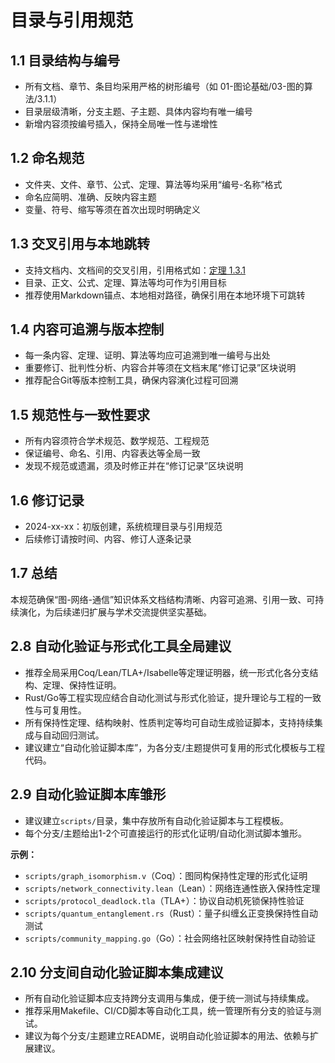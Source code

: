 # 目录与引用规范

## 1.1 目录结构与编号

- 所有文档、章节、条目均采用严格的树形编号（如 01-图论基础/03-图的算法/3.1.1）
- 目录层级清晰，分支主题、子主题、具体内容均有唯一编号
- 新增内容须按编号插入，保持全局唯一性与递增性

## 1.2 命名规范

- 文件夹、文件、章节、公式、定理、算法等均采用“编号-名称”格式
- 命名应简明、准确、反映内容主题
- 变量、符号、缩写等须在首次出现时明确定义

## 1.3 交叉引用与本地跳转

- 支持文档内、文档间的交叉引用，引用格式如：[定理 1.3.1](../01-图论基础/00-图论元模型.md#1.3-重要定理与推理)
- 目录、正文、公式、定理、算法等均可作为引用目标
- 推荐使用Markdown锚点、本地相对路径，确保引用在本地环境下可跳转

## 1.4 内容可追溯与版本控制

- 每一条内容、定理、证明、算法等均应可追溯到唯一编号与出处
- 重要修订、批判性分析、内容合并等须在文档末尾“修订记录”区块说明
- 推荐配合Git等版本控制工具，确保内容演化过程可回溯

## 1.5 规范性与一致性要求

- 所有内容须符合学术规范、数学规范、工程规范
- 保证编号、命名、引用、内容表达等全局一致
- 发现不规范或遗漏，须及时修正并在“修订记录”区块说明

## 1.6 修订记录

- 2024-xx-xx：初版创建，系统梳理目录与引用规范
- 后续修订请按时间、内容、修订人逐条记录

## 1.7 总结

本规范确保“图-网络-通信”知识体系文档结构清晰、内容可追溯、引用一致、可持续演化，为后续递归扩展与学术交流提供坚实基础。

## 2.8 自动化验证与形式化工具全局建议

- 推荐全局采用Coq/Lean/TLA+/Isabelle等定理证明器，统一形式化各分支结构、定理、保持性证明。
- Rust/Go等工程实现应结合自动化测试与形式化验证，提升理论与工程的一致性与可复用性。
- 所有保持性定理、结构映射、性质判定等均可自动生成验证脚本，支持持续集成与自动回归测试。
- 建议建立“自动化验证脚本库”，为各分支/主题提供可复用的形式化模板与工程代码。

## 2.9 自动化验证脚本库雏形

- 建议建立`scripts/`目录，集中存放所有自动化验证脚本与工程模板。
- 每个分支/主题给出1-2个可直接运行的形式化证明/自动化测试脚本雏形。

**示例：**

- `scripts/graph_isomorphism.v`（Coq）：图同构保持性定理的形式化证明
- `scripts/network_connectivity.lean`（Lean）：网络连通性嵌入保持性定理
- `scripts/protocol_deadlock.tla`（TLA+）：协议自动机死锁保持性验证
- `scripts/quantum_entanglement.rs`（Rust）：量子纠缠幺正变换保持性自动测试
- `scripts/community_mapping.go`（Go）：社会网络社区映射保持性自动验证

## 2.10 分支间自动化验证脚本集成建议

- 所有自动化验证脚本应支持跨分支调用与集成，便于统一测试与持续集成。
- 推荐采用Makefile、CI/CD脚本等自动化工具，统一管理所有分支的验证与测试。
- 建议为每个分支/主题建立README，说明自动化验证脚本的用法、依赖与扩展建议。
